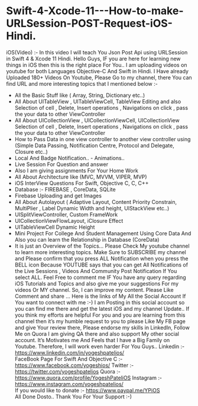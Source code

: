 # Swift-4-Xcode-11---How-to-make-URLSession-POST-Request-iOS-Hindi.
 iOS(Video) :- In this video I will teach You Json Post Api using URLSession in Swift 4 &amp; Xcode 11 Hindi.  Hello Guys, IF you are here for learning new things in iOS then this is the right place For You..
 I am uploading videos on youtube for both Languages Objective-C And Swift in Hindi. 
 I Have already Uploaded 180+ Videos On Youtube, Please Go to my channel, there You can find URL and more interesting topics that I mentioned below :- 
 - All the Basic Stuff like ( Array, String, Dictionary etc..) 
 - All About UITableView , UITableViewCell, TableView Editing and also Selection of cell , Delete, Insert operations , Navigations on click , pass the your data to other ViewController 
 - All About UICollectionView , UICollectionViewCell, UICollectionView Selection of cell , Delete, Insert operations , Navigations on click , pass the your data to other ViewController 
 - How to Pass Data in one view controller to another view controller using (Simple Data Passing, Notification Centre, Protocol and Delegate, Closure etc..) 
 - Local And Badge Notification.. - Animations..
 - Live Session For Question and answer
 - Also I am giving assignments For Your Home Work
 - All About Architecture like (MVC, MVVM, VIPER, MVP) 
 - iOS InterView Questions For Swift, Objective C, C, C++ 
 - Database :- FIREBASE , CoreData, SQLite 
 - Firebase Uploading and get Images 
 - All About Autolayout ( Adaptive Layout, Content Priority Constrain, MultiPlier , Label Dynamic Width and height, UIStackView etc..) 
 - UISplitViewController, Custom FrameWork 
 - UICollectionViewFlowLayout, iClosure Effect 
 - UITableViewCell Dynamic Height
 - Mini Project For College And Student Management Using Core Data And Also you can learn the Relationship in Database (CoreData)
 - It is just an Overview of the Topics… Please Check My youtube channel to learn more interesting topics. 
 Make Sure to SUBSCRIBE my channel and Please confirm that you press ALL Notification when you press the BELL icon Because YOUTUBE says that you can get All Notifications of the Live Sessions , Videos And Community Post Notification If You select ALL.  Feel Free to comment me IF You have any query regarding iOS Tutorials and Topics and also give me your suggestions For my videos Or MY channel. So, I can improve my content.  Please Like Comment and share …  Here is the links of My All the Social Account If You want to connect with me :-)  I am Posting in this social account so you can find me there and get the latest iOS and my channel Update..  If you think my efforts are helpful For you and you are learning from this channel then it’s my humble request to you to please Like My FB page and give Your review there, Please endorse my skills in LinkedIn,  Follow Me on Quora I am giving QA there and also support My other social account. It’s Motivates me And Feels that I have a Big Family on Youtube. Therefore, I will work even harder For You Guys.. 
 Linkedin :- https://www.linkedin.com/in/yogeshpatelios/    
 FaceBook Page For Swift And Objective C :- https://www.facebook.com/yogeshios/ 
 Twitter :- https://twitter.com/yogeshpatelios 
 Quora :- https://www.quora.com/profile/YogeshPateliOS 
 Instagram :- https://www.instagram.com/yogeshpatelios/  
 If you would like to donate :- https://www.paypal.me/YPiOS  
 All Done Dosto..
 Thank You For Your Support :-)

